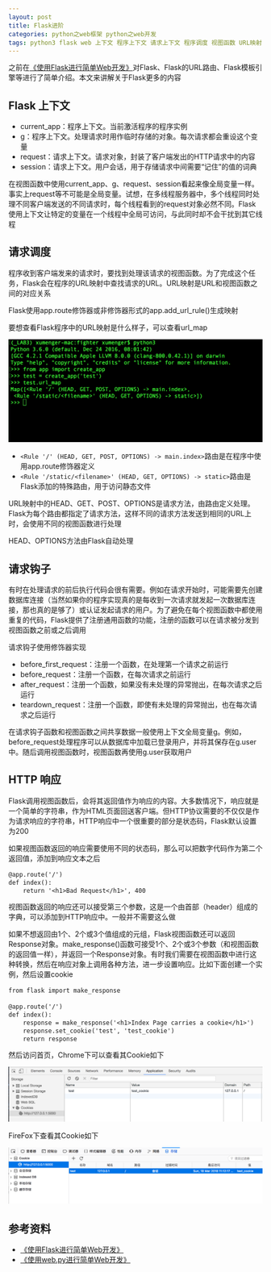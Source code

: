 ```yaml
---
layout: post
title: Flask进阶
categories: python之web框架 python之web开发 
tags: python3 flask web 上下文 程序上下文 请求上下文 程序调度 视图函数 URL映射 修饰器 请求钩子 HTTP 请求 应答 cookie 浏览器 Chrome FireFox 
---
```


之前在[《使用Flask进行简单Web开发》](http://www.xumenger.com/python2-flask-20170701/)对Flask、Flask的URL路由、Flask模板引擎等进行了简单介绍。本文来讲解关于Flask更多的内容

## Flask 上下文

* current\_app：程序上下文。当前激活程序的程序实例
* g：程序上下文。处理请求时用作临时存储的对象。每次请求都会重设这个变量
* request：请求上下文。请求对象，封装了客户端发出的HTTP请求中的内容
* session：请求上下文。用户会话，用于存储请求中间需要“记住”的值的词典

在视图函数中使用current\_app、g、request、session看起来像全局变量一样。事实上request等不可能是全局变量。试想，在多线程服务器中，多个线程同时处理不同客户端发送的不同请求时，每个线程看到的request对象必然不同。Flask使用上下文让特定的变量在一个线程中全局可访问，与此同时却不会干扰到其它线程

## 请求调度

程序收到客户端发来的请求时，要找到处理该请求的视图函数。为了完成这个任务，Flask会在程序的URL映射中查找请求的URL。URL映射是URL和视图函数之间的对应关系

Flask使用app.route修饰器或非修饰器形式的app.add\_url\_rule()生成映射

要想查看Flask程序中的URL映射是什么样子，可以查看url\_map

![image](../media/image/2018-03-17/01.png)

* `<Rule '/' (HEAD, GET, POST, OPTIONS) -> main.index>`路由是在程序中使用app.route修饰器定义
* `<Rule '/static/<filename>' (HEAD, GET, OPTIONS) -> static>`路由是Flask添加的特殊路由，用于访问静态文件

URL映射中的HEAD、GET、POST、OPTIONS是请求方法，由路由定义处理。Flask为每个路由都指定了请求方法，这样不同的请求方法发送到相同的URL上时，会使用不同的视图函数进行处理

HEAD、OPTIONS方法由Flask自动处理

## 请求钩子

有时在处理请求的前后执行代码会很有需要。例如在请求开始时，可能需要先创建数据库连接（当然如果你的程序实现真的是每收到一次请求就发起一次数据库连接，那也真的是够了）或认证发起请求的用户。为了避免在每个视图函数中都使用重复的代码，Flask提供了注册通用函数的功能，注册的函数可以在请求被分发到视图函数之前或之后调用

请求钩子使用修饰器实现

* before\_first\_request：注册一个函数，在处理第一个请求之前运行
* before\_request：注册一个函数，在每次请求之前运行
* after\_request：注册一个函数，如果没有未处理的异常抛出，在每次请求之后运行
* teardown\_request：注册一个函数，即使有未处理的异常抛出，也在每次请求之后运行

在请求钩子函数和视图函数之间共享数据一般使用上下文全局变量g。例如，before\_request处理程序可以从数据库中加载已登录用户，并将其保存在g.user中。随后调用视图函数时，视图函数再使用g.user获取用户

## HTTP 响应

Flask调用视图函数后，会将其返回值作为响应的内容。大多数情况下，响应就是一个简单的字符串，作为HTML页面回送客户端。但HTTP协议需要的不仅仅是作为请求响应的字符串，HTTP响应中一个很重要的部分是状态码，Flask默认设置为200

如果视图函数返回的响应需要使用不同的状态码，那么可以把数字代码作为第二个返回值，添加到响应文本之后

```
@app.route('/')
def index():
    return '<h1>Bad Request</h1>', 400
```

视图函数返回的响应还可以接受第三个参数，这是一个由首部（header）组成的字典，可以添加到HTTP响应中。一般并不需要这么做

如果不想返回由1个、2个或3个值组成的元组，Flask视图函数还可以返回Response对象。make\_response()函数可接受1个、2个或3个参数（和视图函数的返回值一样），并返回一个Response对象。有时我们需要在视图函数中进行这种转换，然后在响应对象上调用各种方法，进一步设置响应。比如下面创建一个实例，然后设置cookie

```
from flask import make_response

@app.route('/')
def index():
    response = make_response('<h1>Index Page carries a cookie</h1>')
    response.set_cookie('test', 'test_cookie')
    return response
```

然后访问首页，Chrome下可以查看其Cookie如下

![image](../media/image/2018-03-17/02.png)

FireFox下查看其Cookie如下

![image](../media/image/2018-03-17/03.png)

## 参考资料

* [《使用Flask进行简单Web开发》](http://www.xumenger.com/python2-flask-20170701/)
* [《使用web.py进行简单Web开发》](http://www.xumenger.com/python-webpy-20170115/)
